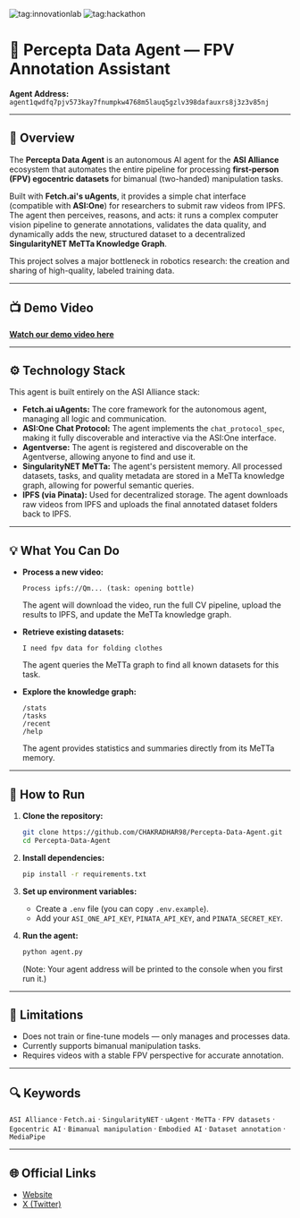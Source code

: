 ![tag:innovationlab](https://img.shields.io/badge/innovationlab-3D8BD3)
![tag:hackathon](https://img.shields.io/badge/hackathon-5F43F1)

# 🤖 Percepta Data Agent — FPV Annotation Assistant

**Agent Address:** `agent1qwdfq7pjv573kay7fnumpkw4768m5lauq5gzlv398dafauxrs8j3z3v85nj`

---

## 🧠 Overview

The **Percepta Data Agent** is an autonomous AI agent for the **ASI Alliance** ecosystem that automates the entire pipeline for processing **first-person (FPV) egocentric datasets** for bimanual (two-handed) manipulation tasks.

Built with **Fetch.ai's uAgents**, it provides a simple chat interface (compatible with **ASI:One**) for researchers to submit raw videos from IPFS. The agent then perceives, reasons, and acts: it runs a complex computer vision pipeline to generate annotations, validates the data quality, and dynamically adds the new, structured dataset to a decentralized **SingularityNET MeTTa Knowledge Graph**.

This project solves a major bottleneck in robotics research: the creation and sharing of high-quality, labeled training data.

---

## 📺 Demo Video

[**Watch our demo video here**](https://www.loom.com/share/be462918fe64414b85f58557ab3a4de5)

---

## ⚙️ Technology Stack

This agent is built entirely on the ASI Alliance stack:

* **Fetch.ai uAgents:** The core framework for the autonomous agent, managing all logic and communication.
* **ASI:One Chat Protocol:** The agent implements the `chat_protocol_spec`, making it fully discoverable and interactive via the ASI:One interface.
* **Agentverse:** The agent is registered and discoverable on the Agentverse, allowing anyone to find and use it.
* **SingularityNET MeTTa:** The agent's persistent memory. All processed datasets, tasks, and quality metadata are stored in a MeTTa knowledge graph, allowing for powerful semantic queries.
* **IPFS (via Pinata):** Used for decentralized storage. The agent downloads raw videos from IPFS and uploads the final annotated dataset folders back to IPFS.

---

## 💡 What You Can Do

-   **Process a new video:**
    ```text
    Process ipfs://Qm... (task: opening bottle)
    ```
    The agent will download the video, run the full CV pipeline, upload the results to IPFS, and update the MeTTa knowledge graph.

-   **Retrieve existing datasets:**
    ```text
    I need fpv data for folding clothes
    ```
    The agent queries the MeTTa graph to find all known datasets for this task.

-   **Explore the knowledge graph:**
    ```text
    /stats
    /tasks
    /recent
    /help
    ```
    The agent provides statistics and summaries directly from its MeTTa memory.

---

## 🚀 How to Run

1.  **Clone the repository:**
    ```bash
    git clone https://github.com/CHAKRADHAR98/Percepta-Data-Agent.git
    cd Percepta-Data-Agent
    ```
2.  **Install dependencies:**
    ```bash
    pip install -r requirements.txt
    ```
3.  **Set up environment variables:**
    * Create a `.env` file (you can copy `.env.example`).
    * Add your `ASI_ONE_API_KEY`, `PINATA_API_KEY`, and `PINATA_SECRET_KEY`.

4.  **Run the agent:**
    ```bash
    python agent.py
    ```
    (Note: Your agent address will be printed to the console when you first run it.)

---

## 🚫 Limitations
* Does not train or fine-tune models — only manages and processes data.
* Currently supports bimanual manipulation tasks.
* Requires videos with a stable FPV perspective for accurate annotation.

---

## 🔍 Keywords
`ASI Alliance` · `Fetch.ai` · `SingularityNET` · `uAgent` · `MeTTa` · `FPV datasets` · `Egocentric AI` · `Bimanual manipulation` · `Embodied AI` · `Dataset annotation` · `MediaPipe`

---

## 🌐 Official Links
-   [Website](https://www.percepta.world/)
-   [X (Twitter)](https://x.com/Perceptaworld)